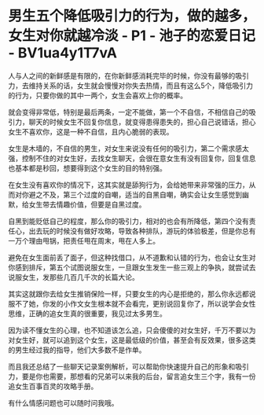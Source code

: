 # 男生五个降低吸引力的行为，做的越多，女生对你就越冷淡 - P1 - 池子的恋爱日记 - BV1ua4y1T7vA

人与人之间的新鲜感是有限的，在你新鲜感消耗完毕的时候，你没有最够的吸引力，去维持关系的话，女生就会慢慢对你失去热情，而且有这么5个，降低吸引力的行为，只要你做的其中一两个，女生会喜欢上你的概率。

就会变得非常低，特别是最后两条，一定不能做，第一个不自信，不相信自己的吸引力，聊天的时候女生不回复你信息，就变得患得患失的，担心自己说错话，担心女生不喜欢你，这是一种不自信，且内心脆弱的表现。

女生是木墙的，不自信的男生，对女生来说没有任何的吸引力，第二个需求感太强，控制不住的对女生好，去找女生聊天，会很在意女生有没有回复你，回复信息也基本都是秒回，想要得到这个女生的目的特别强。

在女生没有喜欢你的情况下，这其实就是舔狗行为，会给她带来非常强的压力，从而对你避之不及，第三个过度的自嘲，适当的自黑自嘲，确实会让女生感觉到幽默，给女生带去情趣价值，但要是自黑过度。

自黑到能贬低自己的程度，那么你的吸引力，相对的也会有所降低，第四个没有责任心，出去玩的时候没有做好攻略，导致各种排队，游玩的体验极差，但是你总有一万个理由甩锅，把责任甩在周末，甩在人多上。

避免在女生面前丢了面子，但这种找借口，从不道歉和认错的行为，也会让女生对你感到排斥，第五个试图说服女生，一旦跟女生发生一些三观上的争执，就尝试去说服女生，发那些几百几千次的长篇大论。

其实这就跟你去给女生推销保险一样，只要女生的内心是拒绝的，那么你永远都说服不了她，你发的小作文女生根本就不会看完，更别说回复你了，所以说学会女性思维，正确的追女生真的很重要，我见过太多男生。

因为读不懂女生的心理，也不知道该怎么追，只会傻傻的对女生好，千万不要以为对女生好，就可以追到这个女生，这是最低级的价值，甚至会有反效果，很多这类的男生经过我的指导，他们大多数不是作单。

而且我还总结了一些聊天记录案例解析，可以帮助你快速提升自己的形象和吸引力，要是你也需要，那想看的兄弟可以来我的后台，留言追女生三个字，我有一份追女生百事百灵的攻略手册。

有什么情感问题也可以随时问我哦。